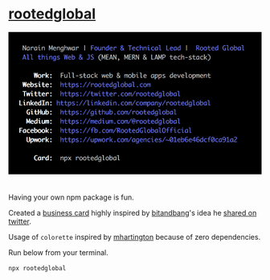 # [rootedglobal](https://www.npmjs.com/package/rootedglobal)

<center><img width="550" style="margin-bottom: 20px;" src="img/card.png" /></center>

Having your own npm package is fun.

Created a [business card](https://www.npmjs.com/package/rootedglobal) highly inspired by [bitandbang](https://twitter.com/bitandbang)'s idea he [shared on twitter](https://twitter.com/bitandbang/status/1075473070368919552).

Usage of `colorette` inspired by [mhartington](https://github.com/mhartington) because of zero dependencies.

Run below from your terminal.

```bash
npx rootedglobal
```
